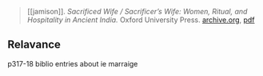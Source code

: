 > [[jamison]]. *Sacrificed Wife / Sacrificer’s Wife: Women, Ritual, and Hospitality in Ancient India.*  Oxford University Press. [archive.org](https://archive.org/details/sacrificedwifesa0000jami), [pdf](jamison1996.pdf)

## Relavance
p317-18 biblio entries about ie marraige